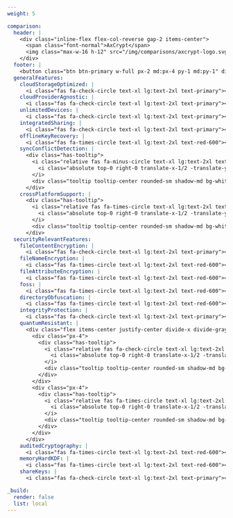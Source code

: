 ```yaml
---
weight: 5

comparison:
  header: |
    <div class="inline-flex flex-col-reverse gap-2 items-center">
      <span class="font-normal">AxCrypt</span>
      <img class="max-w-16 h-12" src="/img/comparisons/axcrypt-logo.svg">
    </div>
  footer: |
    <button class="btn btn-primary w-full px-2 md:px-4 py-1 md:py-1" disabled>Coming Soon</button>
  generalFeatures:
    cloudStorageOptimized: |
      <i class="fas fa-check-circle text-xl lg:text-2xl text-primary"></i>
    cloudProviderAgnostic: |
      <i class="fas fa-check-circle text-xl lg:text-2xl text-primary"></i>
    unlimitedDevices: |
      <i class="fas fa-check-circle text-xl lg:text-2xl text-primary"></i>
    integratedSharing: |
      <i class="fas fa-check-circle text-xl lg:text-2xl text-primary"></i>
    offlineKeyRecovery: |
      <i class="fas fa-times-circle text-xl lg:text-2xl text-red-600"></i>
    syncConflictDetection: |
      <div class="has-tooltip">
        <i class="relative fas fa-minus-circle text-xl lg:text-2xl text-gray-600">
          <i class="absolute top-0 right-0 translate-x-1/2 -translate-y-1/2 fas fa-info-circle text-xs text-gray-600 bg-white border border-white rounded-full"></i>
        </i>
        <div class="tooltip tooltip-center rounded-sm shadow-md bg-white text-xs w-max max-w-3xs p-2">Nicht anwendbar wegen fehlender Dateinamen-Verschlüsselung.</div>
      </div>
    crossPlatformSupport: |
      <div class="has-tooltip">
        <i class="relative fas fa-times-circle text-xl lg:text-2xl text-red-600">
          <i class="absolute top-0 right-0 translate-x-1/2 -translate-y-1/2 fas fa-info-circle text-xs text-gray-600 bg-white border border-white rounded-full"></i>
        </i>
        <div class="tooltip tooltip-center rounded-sm shadow-md bg-white text-xs w-max max-w-3xs p-2">Kein Linux.</div>
      </div>
  securityRelevantFeatures:
    fileContentEncryption: |
      <i class="fas fa-check-circle text-xl lg:text-2xl text-primary"></i>
    fileNameEncryption: |
      <i class="fas fa-times-circle text-xl lg:text-2xl text-red-600"></i>
    fileAttributeEncryption: |
      <i class="fas fa-times-circle text-xl lg:text-2xl text-red-600"></i>
    foss: |
      <i class="fas fa-times-circle text-xl lg:text-2xl text-red-600"></i>
    directoryObfuscation: |
      <i class="fas fa-times-circle text-xl lg:text-2xl text-red-600"></i>
    integrityProtection: |
      <i class="fas fa-check-circle text-xl lg:text-2xl text-primary"></i>
    quantumResistant: |
      <div class="flex items-center justify-center divide-x divide-gray-400">
        <div class="px-4">
          <div class="has-tooltip">
            <i class="relative fas fa-check-circle text-xl lg:text-2xl text-primary">
              <i class="absolute top-0 right-0 translate-x-1/2 -translate-y-1/2 fas fa-info-circle text-xs text-gray-600 bg-white border border-white rounded-full"></i>
            </i>
            <div class="tooltip tooltip-center rounded-sm shadow-md bg-white text-xs w-max max-w-3xs p-2">Verwendet symmetrische Verschlüsselung AES.</div>
          </div>
        </div>
        <div class="px-4">
          <div class="has-tooltip">
            <i class="relative fas fa-times-circle text-xl lg:text-2xl text-red-600">
              <i class="absolute top-0 right-0 translate-x-1/2 -translate-y-1/2 fas fa-info-circle text-xs text-gray-600 bg-white border border-white rounded-full"></i>
            </i>
            <div class="tooltip tooltip-center rounded-sm shadow-md bg-white text-xs w-max max-w-3xs p-2">Verwendet asymmetrische Verschlüsselung RSA.</div>
          </div>
        </div>
      </div>
    auditedCryptography: |
      <i class="fas fa-times-circle text-xl lg:text-2xl text-red-600"></i>
    memoryHardKDF: |
      <i class="fas fa-times-circle text-xl lg:text-2xl text-red-600"></i>
    shareKeys: |
      <i class="fas fa-check-circle text-xl lg:text-2xl text-primary"></i>

_build:
  render: false
  list: local
---
```

